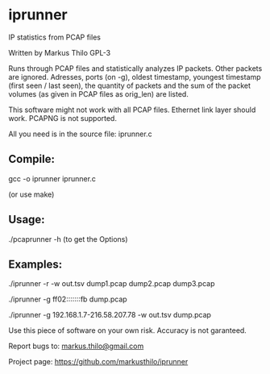 # iprunner
IP statistics from PCAP files

Written by Markus Thilo
GPL-3

Runs through PCAP files and statistically analyzes IP packets. Other packets are ignored.
Adresses, ports (on -g), oldest timestamp, youngest timestamp (first seen / last seen), the quantity
of packets and the sum of the packet volumes (as given in PCAP files as orig_len) are listed.

This software might not work with all PCAP files. Ethernet link layer should work.
PCAPNG is not supported.

All you need is in the source file: iprunner.c

## Compile:

gcc -o iprunner iprunner.c

(or use make)

## Usage:
./pcaprunner -h (to get the Options)

## Examples:
./iprunner -r -w out.tsv dump1.pcap dump2.pcap dump3.pcap

./iprunner -g ff02:::::::fb dump.pcap

./iprunner -g 192.168.1.7-216.58.207.78 -w out.tsv dump.pcap

Use this piece of software on your own risk. Accuracy is not garanteed.

Report bugs to: markus.thilo@gmail.com

Project page: https://github.com/markusthilo/iprunner
